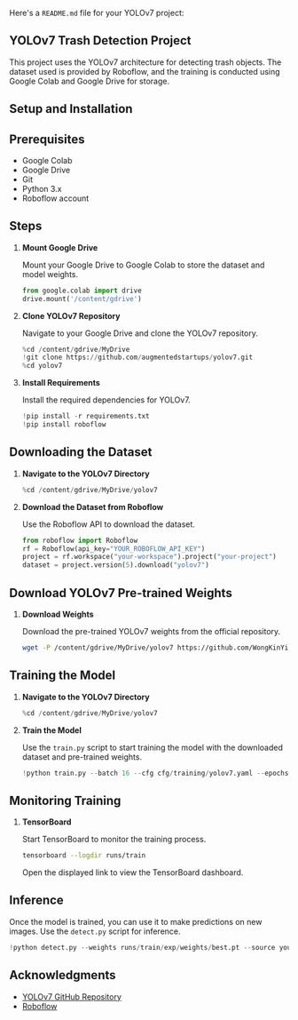 Here's a `README.md` file for your YOLOv7 project:

## YOLOv7 Trash Detection Project

This project uses the YOLOv7 architecture for detecting trash objects. The dataset used is provided by Roboflow, and the training is conducted using Google Colab and Google Drive for storage.

## Setup and Installation

## Prerequisites

- Google Colab
- Google Drive
- Git
- Python 3.x
- Roboflow account

## Steps

1. **Mount Google Drive**

   Mount your Google Drive to Google Colab to store the dataset and model weights.

   ```python
   from google.colab import drive
   drive.mount('/content/gdrive')
   ```

2. **Clone YOLOv7 Repository**

   Navigate to your Google Drive and clone the YOLOv7 repository.

   ```python
   %cd /content/gdrive/MyDrive
   !git clone https://github.com/augmentedstartups/yolov7.git
   %cd yolov7
   ```

3. **Install Requirements**

   Install the required dependencies for YOLOv7.

   ```python
   !pip install -r requirements.txt
   !pip install roboflow
   ```

## Downloading the Dataset

1. **Navigate to the YOLOv7 Directory**

   ```python
   %cd /content/gdrive/MyDrive/yolov7
   ```

2. **Download the Dataset from Roboflow**

   Use the Roboflow API to download the dataset.

   ```python
   from roboflow import Roboflow
   rf = Roboflow(api_key="YOUR_ROBOFLOW_API_KEY")
   project = rf.workspace("your-workspace").project("your-project")
   dataset = project.version(5).download("yolov7")
   ```

## Download YOLOv7 Pre-trained Weights

1. **Download Weights**

   Download the pre-trained YOLOv7 weights from the official repository.

   ```bash
   wget -P /content/gdrive/MyDrive/yolov7 https://github.com/WongKinYiu/yolov7/releases/download/v0.1/yolov7.pt
   ```

## Training the Model

1. **Navigate to the YOLOv7 Directory**

   ```python
   %cd /content/gdrive/MyDrive/yolov7
   ```

2. **Train the Model**

   Use the `train.py` script to start training the model with the downloaded dataset and pre-trained weights.

   ```python
   !python train.py --batch 16 --cfg cfg/training/yolov7.yaml --epochs 55 --data {dataset.location}/data.yaml --weights 'yolov7.pt' --device 0
   ```

## Monitoring Training

1. **TensorBoard**

   Start TensorBoard to monitor the training process.

   ```bash
   tensorboard --logdir runs/train
   ```

   Open the displayed link to view the TensorBoard dashboard.

## Inference

Once the model is trained, you can use it to make predictions on new images. Use the `detect.py` script for inference.

```python
!python detect.py --weights runs/train/exp/weights/best.pt --source your_image_or_video_path
```

## Acknowledgments

- [YOLOv7 GitHub Repository](https://github.com/WongKinYiu/yolov7)
- [Roboflow](https://roboflow.com/)
